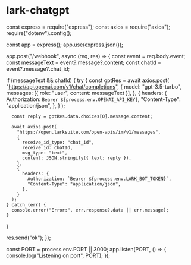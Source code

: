 # lark-chatgpt
const express = require("express");
const axios = require("axios");
require("dotenv").config();

const app = express();
app.use(express.json());

app.post("/webhook", async (req, res) => {
  const event = req.body.event;
  const messageText = event?.message?.content;
  const chatId = event?.message?.chat_id;

  if (messageText && chatId) {
    try {
      const gptRes = await axios.post(
        "https://api.openai.com/v1/chat/completions",
        {
          model: "gpt-3.5-turbo",
          messages: [{ role: "user", content: messageText }],
        },
        {
          headers: {
            Authorization: `Bearer ${process.env.OPENAI_API_KEY}`,
            "Content-Type": "application/json",
          },
        }
      );

      const reply = gptRes.data.choices[0].message.content;

      await axios.post(
        "https://open.larksuite.com/open-apis/im/v1/messages",
        {
          receive_id_type: "chat_id",
          receive_id: chatId,
          msg_type: "text",
          content: JSON.stringify({ text: reply }),
        },
        {
          headers: {
            Authorization: `Bearer ${process.env.LARK_BOT_TOKEN}`,
            "Content-Type": "application/json",
          },
        }
      );
    } catch (err) {
      console.error("Error:", err.response?.data || err.message);
    }
  }

  res.send("ok");
});

const PORT = process.env.PORT || 3000;
app.listen(PORT, () => {
  console.log("Listening on port", PORT);
});
